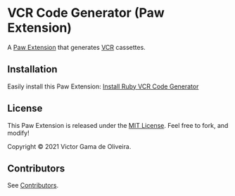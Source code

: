 # VCR Code Generator (Paw Extension)

A [Paw Extension](http://luckymarmot.com/paw/extensions/) that generates [VCR](https://github.com/vcr/vcr) cassettes.

## Installation

Easily install this Paw Extension: [Install Ruby VCR Code Generator](http://luckymarmot.com/paw/extensions/ruby-vcr)

## License

This Paw Extension is released under the [MIT License](LICENSE).
Feel free to fork, and modify!

Copyright © 2021 Victor Gama de Oliveira.

## Contributors

See [Contributors](https://github.com/heyvito/Paw-RubyVCR/graphs/contributors).
